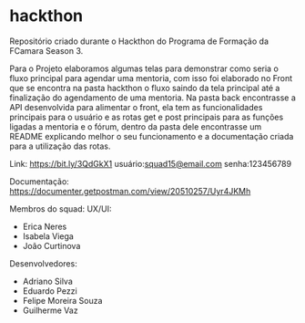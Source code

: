 # hackthon
Repositório criado durante o Hackthon do Programa de Formação da FCamara Season 3.

Para o Projeto elaboramos algumas telas para demonstrar como seria o fluxo principal para agendar uma mentoria, com isso foi elaborado no Front que se encontra na pasta hackthon o fluxo saindo da tela principal até a finalização do agendamento de uma mentoria. Na pasta back encontrasse a API desenvolvida para alimentar o front, ela tem as funcionalidades principais para o usuário e as rotas get e post principais para as funções ligadas a mentoria e o fórum, dentro da pasta dele encontrasse um README explicando melhor o seu funcionamento e a documentação criada para a utilização das rotas.

Link: https://bit.ly/3QdGkX1
usuário:squad15@email.com
senha:123456789

Documentação:
https://documenter.getpostman.com/view/20510257/Uyr4JKMh

Membros do squad:
UX/UI:
- Erica Neres
- Isabela Viega
- João Curtinova

Desenvolvedores:
- Adriano Silva
- Eduardo Pezzi
- Felipe Moreira Souza
- Guilherme Vaz

